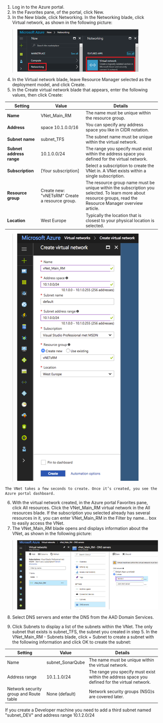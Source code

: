 


1. Log in to the Azure portal.
2. In the Favorites pane, of the portal, click New.
3. In the New blade, click Networking. In the Networking blade, click Virtual network, as shown in the following picture:
> <img src="/Images/07-vNetRM/011-Create_vNetRM.png" width="400"/> 

4. In the Virtual network blade, leave Resource Manager selected as the deployment model, and click Create.
5. In the Create virtual network blade that appears, enter the following values, then click Create:

Setting |	Value | Details
------- | ----- | -------  
**Name**	| VNet_Main_RM |	The name must be unique within the resource group.
**Address** | space	10.1.0.0/16 |	You can specify any address space you like in CIDR notation.
**Subnet name** |	subnet_TFS |	The subnet name must be unique within the virtual network.
**Subnet address range** |	10.1.0.0/24 |	The range you specify must exist within the address space you defined for the virtual network.
**Subscription** |	[Your subscription] |	Select a subscription to create the VNet in. A VNet exists within a single subscription.
**Resource group** |	Create new: "vNETsRM"	Create a resource group. | The resource group name must be unique within the subscription you selected. To learn more about resource groups, read the Resource Manager overview article.
**Location** |	West Europe |	Typically the location that is closest to your physical location is selected.

> <img src="/Images/07-vNetRM/02-Create_vNetRM.png" width="400"/> 

    The VNet takes a few seconds to create. Once it’s created, you see the Azure portal dashboard.

6. With the virtual network created, in the Azure portal Favorites pane, click All resources. Click the VNet_Main_RM virtual network in the All resources blade. If the subscription you selected already has several resources in it, you can enter VNet_Main_RM in the Filter by name… box to easily access the VNet.
7. The VNet_Main_RM blade opens and displays information about the VNet, as shown in the following picture:
> <img src="/Images/07-vNetRM/04-Create_vNetRM.png" width="600"/>
8. Select DNS servers and enter the DNS from the AAD Domain Services.

9. Click Subnets to display a list of the subnets within the VNet. The only subnet that exists is subnet_TFS, the subnet you created in step 5.
In the VNet_Main_RM - Subnets blade, click + Subnet to create a subnet with the following information and click OK to create the subnet:

Setting | Value | Details
------- | ----- | -------
Name |	subnet_SonarQube |	The name must be unique within the virtual network.
Address range |	10.1.1.0/24 |	The range you specify must exist within the address space you defined for the virtual network.
Network security group and Route table |	None (default) |	Network security groups (NSG)s are covered later.

If you create a Developer machine you need to add a third subnet named "subnet_DEV" and address range 10.1.2.0/24

